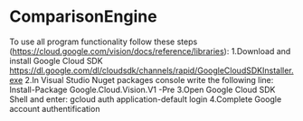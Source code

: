 # ComparisonEngine
To use all program functionality follow these steps (https://cloud.google.com/vision/docs/reference/libraries):
  1.Download and install Google Cloud SDK https://dl.google.com/dl/cloudsdk/channels/rapid/GoogleCloudSDKInstaller.exe
  2.In Visual Studio Nuget packages console write the following line: Install-Package Google.Cloud.Vision.V1 -Pre
  3.Open Google Cloud SDK Shell and enter: gcloud auth application-default login
  4.Complete Google account authentification
